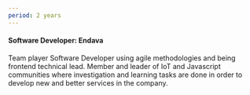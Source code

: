 ```yaml
---
period: 2 years
---
```

#### Software Developer: Endava

Team player Software Developer using agile methodologies and being frontend technical lead.
Member and leader of IoT and Javascript communities where investigation and learning tasks are done in order to develop new and better services in the company.
